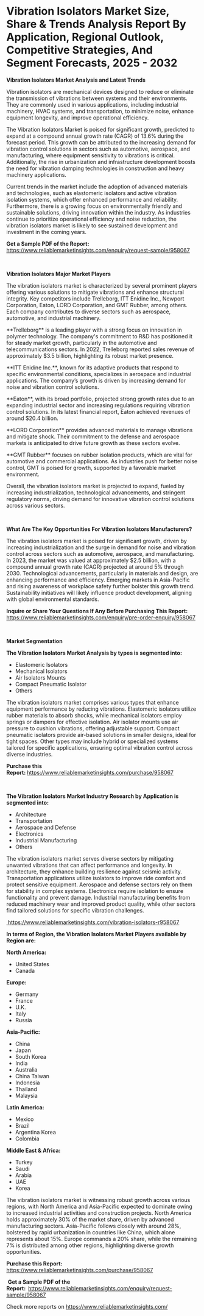 <p><h1>Vibration Isolators Market Size, Share & Trends Analysis Report By Application, Regional Outlook, Competitive Strategies, And Segment Forecasts, 2025 - 2032</h1></p><p><strong>Vibration Isolators Market Analysis and Latest Trends</strong></p>
<p><p>Vibration isolators are mechanical devices designed to reduce or eliminate the transmission of vibrations between systems and their environments. They are commonly used in various applications, including industrial machinery, HVAC systems, and transportation, to minimize noise, enhance equipment longevity, and improve operational efficiency.</p><p>The Vibration Isolators Market is poised for significant growth, predicted to expand at a compound annual growth rate (CAGR) of 13.6% during the forecast period. This growth can be attributed to the increasing demand for vibration control solutions in sectors such as automotive, aerospace, and manufacturing, where equipment sensitivity to vibrations is critical. Additionally, the rise in urbanization and infrastructure development boosts the need for vibration damping technologies in construction and heavy machinery applications.</p><p>Current trends in the market include the adoption of advanced materials and technologies, such as elastomeric isolators and active vibration isolation systems, which offer enhanced performance and reliability. Furthermore, there is a growing focus on environmentally friendly and sustainable solutions, driving innovation within the industry. As industries continue to prioritize operational efficiency and noise reduction, the vibration isolators market is likely to see sustained development and investment in the coming years.</p></p>
<p><strong>Get a Sample PDF of the Report:&nbsp;</strong> <a href="https://www.reliablemarketinsights.com/enquiry/request-sample/958067?utm_campaign=2315&utm_medium=2&utm_source=Github&utm_content=ia&utm_term=17022025&utm_id=vibration-isolators">https://www.reliablemarketinsights.com/enquiry/request-sample/958067</a></p>
<p>&nbsp;</p>
<p><strong>Vibration Isolators Major Market Players</strong></p>
<p><p>The vibration isolators market is characterized by several prominent players offering various solutions to mitigate vibrations and enhance structural integrity. Key competitors include Trelleborg, ITT Enidine Inc., Newport Corporation, Eaton, LORD Corporation, and GMT Rubber, among others. Each company contributes to diverse sectors such as aerospace, automotive, and industrial machinery.</p><p>**Trelleborg** is a leading player with a strong focus on innovation in polymer technology. The company's commitment to R&D has positioned it for steady market growth, particularly in the automotive and telecommunications sectors. In 2022, Trelleborg reported sales revenue of approximately $3.5 billion, highlighting its robust market presence.</p><p>**ITT Enidine Inc.**, known for its adaptive products that respond to specific environmental conditions, specializes in aerospace and industrial applications. The company’s growth is driven by increasing demand for noise and vibration control solutions. </p><p>**Eaton**, with its broad portfolio, projected strong growth rates due to an expanding industrial sector and increasing regulations requiring vibration control solutions. In its latest financial report, Eaton achieved revenues of around $20.4 billion.</p><p>**LORD Corporation** provides advanced materials to manage vibrations and mitigate shock. Their commitment to the defense and aerospace markets is anticipated to drive future growth as these sectors evolve.</p><p>**GMT Rubber** focuses on rubber isolation products, which are vital for automotive and commercial applications. As industries push for better noise control, GMT is poised for growth, supported by a favorable market environment.</p><p>Overall, the vibration isolators market is projected to expand, fueled by increasing industrialization, technological advancements, and stringent regulatory norms, driving demand for innovative vibration control solutions across various sectors.</p></p>
<p>&nbsp;</p>
<p><strong>What Are The Key Opportunities For Vibration Isolators Manufacturers?</strong></p>
<p><p>The vibration isolators market is poised for significant growth, driven by increasing industrialization and the surge in demand for noise and vibration control across sectors such as automotive, aerospace, and manufacturing. In 2023, the market was valued at approximately $2.5 billion, with a compound annual growth rate (CAGR) projected at around 5% through 2030. Technological advancements, particularly in materials and design, are enhancing performance and efficiency. Emerging markets in Asia-Pacific and rising awareness of workplace safety further bolster this growth trend. Sustainability initiatives will likely influence product development, aligning with global environmental standards.</p></p>
<p><strong>Inquire or Share Your Questions If Any Before Purchasing This Report:</strong> <a href="https://www.reliablemarketinsights.com/enquiry/pre-order-enquiry/958067?utm_campaign=2315&utm_medium=2&utm_source=Github&utm_content=ia&utm_term=17022025&utm_id=vibration-isolators">https://www.reliablemarketinsights.com/enquiry/pre-order-enquiry/958067</a></p>
<p>&nbsp;</p>
<p><strong>Market Segmentation</strong></p>
<p><strong>The Vibration Isolators Market Analysis by types is segmented into:</strong></p>
<p><ul><li>Elastomeric Isolators</li><li>Mechanical Isolators</li><li>Air Isolators Mounts</li><li>Compact Pneumatic Isolator</li><li>Others</li></ul></p>
<p><p>The vibration isolators market comprises various types that enhance equipment performance by reducing vibrations. Elastomeric isolators utilize rubber materials to absorb shocks, while mechanical isolators employ springs or dampers for effective isolation. Air isolator mounts use air pressure to cushion vibrations, offering adjustable support. Compact pneumatic isolators provide air-based solutions in smaller designs, ideal for tight spaces. Other types may include hybrid or specialized systems tailored for specific applications, ensuring optimal vibration control across diverse industries.</p></p>
<p><strong>Purchase this Report:&nbsp;</strong><a href="https://www.reliablemarketinsights.com/purchase/958067?utm_campaign=2315&utm_medium=2&utm_source=Github&utm_content=ia&utm_term=17022025&utm_id=vibration-isolators">https://www.reliablemarketinsights.com/purchase/958067</a></p>
<p>&nbsp;</p>
<p><strong>The Vibration Isolators Market Industry Research by Application is segmented into:</strong></p>
<p><ul><li>Architecture</li><li>Transportation</li><li>Aerospace and Defense</li><li>Electronics</li><li>Industrial Manufacturing</li><li>Others</li></ul></p>
<p><p>The vibration isolators market serves diverse sectors by mitigating unwanted vibrations that can affect performance and longevity. In architecture, they enhance building resilience against seismic activity. Transportation applications utilize isolators to improve ride comfort and protect sensitive equipment. Aerospace and defense sectors rely on them for stability in complex systems. Electronics require isolation to ensure functionality and prevent damage. Industrial manufacturing benefits from reduced machinery wear and improved product quality, while other sectors find tailored solutions for specific vibration challenges.</p></p>
<p><a href="https://www.reliablemarketinsights.com/vibration-isolators-r958067?utm_campaign=2315&utm_medium=2&utm_source=Github&utm_content=ia&utm_term=17022025&utm_id=vibration-isolators">&nbsp;https://www.reliablemarketinsights.com/vibration-isolators-r958067</a></p>
<p><strong>In terms of Region, the Vibration Isolators Market Players available by Region are:</strong></p>
<p>
    <p> <strong> North America: </strong>
        <ul>
            <li>United States</li>
            <li>Canada</li>
        </ul>
        </p> 
    <p> <strong> Europe: </strong>
        <ul>
            <li>Germany</li>
            <li>France</li>
            <li>U.K.</li>
            <li>Italy</li>
            <li>Russia</li>
        </ul>
        </p> 
    <p> <strong> Asia-Pacific: </strong>
        <ul>
            <li>China</li>
            <li>Japan</li>
            <li>South Korea</li>
            <li>India</li>
            <li>Australia</li>
            <li>China Taiwan</li>
            <li>Indonesia</li>
            <li>Thailand</li>
            <li>Malaysia</li>
        </ul>
        </p> 
    <p> <strong> Latin America: </strong>
        <ul>
            <li>Mexico</li>
            <li>Brazil</li>
            <li>Argentina Korea</li>
            <li>Colombia</li>
        </ul>
        </p> 
    <p> <strong> Middle East & Africa: </strong>
        <ul>
            <li>Turkey</li>
            <li>Saudi</li>
            <li>Arabia</li>
            <li>UAE</li>
            <li>Korea</li>
        </ul>
    </p>
    </p>
<p><p>The vibration isolators market is witnessing robust growth across various regions, with North America and Asia-Pacific expected to dominate owing to increased industrial activities and construction projects. North America holds approximately 30% of the market share, driven by advanced manufacturing sectors. Asia-Pacific follows closely with around 28%, bolstered by rapid urbanization in countries like China, which alone represents about 15%. Europe commands a 20% share, while the remaining 7% is distributed among other regions, highlighting diverse growth opportunities.</p></p>
<p><strong>Purchase this Report: </strong><a href="https://www.reliablemarketinsights.com/purchase/958067?utm_campaign=2315&utm_medium=2&utm_source=Github&utm_content=ia&utm_term=17022025&utm_id=vibration-isolators">https://www.reliablemarketinsights.com/purchase/958067</a></p>
<p>&nbsp;<strong>Get a Sample PDF of the Report:&nbsp;&nbsp;</strong><a href="https://www.reliablemarketinsights.com/enquiry/request-sample/958067?utm_campaign=2315&utm_medium=2&utm_source=Github&utm_content=ia&utm_term=17022025&utm_id=vibration-isolators">https://www.reliablemarketinsights.com/enquiry/request-sample/958067</a></p>
<p><strong></strong></p>
<p>Check more reports on <a href="https://www.reliablemarketinsights.com/?utm_campaign=2315&utm_medium=2&utm_source=Github&utm_content=ia&utm_term=17022025&utm_id=vibration-isolators">https://www.reliablemarketinsights.com/</a></p>